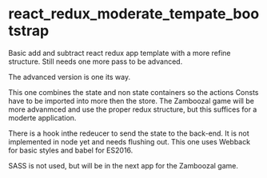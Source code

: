 # react_redux_moderate_tempate_bootstrap
Basic add and subtract react redux app template  with a more refine structure. Still needs one more pass to be advanced.

The advanced version is one its way.  

This one combines the state and non state containers so the actions Consts have to be imported into more then the store. 
The Zamboozal game will be more advanmced and use the proper redux structure, but this suffices for a moderte application.

There is a hook inthe redeucer to send the state to the back-end. It is not implemented in node yet and needs flushing out. 
This one uses Webback for basic styles and babel for ES2016. 

SASS is not used, but will be in the next app for the Zamboozal game. 

